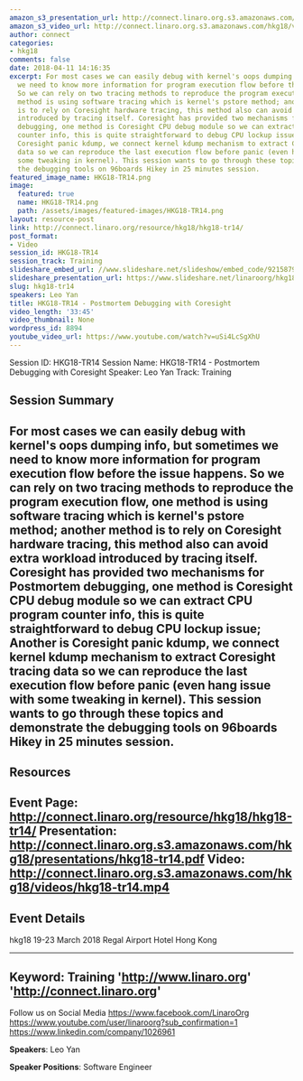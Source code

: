 ```yaml
---
amazon_s3_presentation_url: http://connect.linaro.org.s3.amazonaws.com/hkg18/presentations/hkg18-tr14.pdf
amazon_s3_video_url: http://connect.linaro.org.s3.amazonaws.com/hkg18/videos/hkg18-tr14.mp4
author: connect
categories:
- hkg18
comments: false
date: 2018-04-11 14:16:35
excerpt: For most cases we can easily debug with kernel's oops dumping info, but sometimes
  we need to know more information for program execution flow before the issue happens.
  So we can rely on two tracing methods to reproduce the program execution flow, one
  method is using software tracing which is kernel's pstore method; another method
  is to rely on Coresight hardware tracing, this method also can avoid extra workload
  introduced by tracing itself. Coresight has provided two mechanisms for Postmortem
  debugging, one method is Coresight CPU debug module so we can extract CPU program
  counter info, this is quite straightforward to debug CPU lockup issue; Another is
  Coresight panic kdump, we connect kernel kdump mechanism to extract Coresight tracing
  data so we can reproduce the last execution flow before panic (even hang issue with
  some tweaking in kernel). This session wants to go through these topics and demonstrate
  the debugging tools on 96boards Hikey in 25 minutes session.
featured_image_name: HKG18-TR14.png
image:
  featured: true
  name: HKG18-TR14.png
  path: /assets/images/featured-images/HKG18-TR14.png
layout: resource-post
link: http://connect.linaro.org/resource/hkg18/hkg18-tr14/
post_format:
- Video
session_id: HKG18-TR14
session_track: Training
slideshare_embed_url: //www.slideshare.net/slideshow/embed_code/92158796
slideshare_presentation_url: https://www.slideshare.net/linaroorg/hkg18tr14-postmortem-debugging-with-coresight
slug: hkg18-tr14
speakers: Leo Yan
title: HKG18-TR14 - Postmortem Debugging with Coresight
video_length: '33:45'
video_thumbnail: None
wordpress_id: 8894
youtube_video_url: https://www.youtube.com/watch?v=uSi4LcSgXhU
---
```


Session ID: HKG18-TR14
Session Name: HKG18-TR14 - Postmortem Debugging with Coresight
Speaker: Leo Yan
Track: Training


## Session Summary
For most cases we can easily debug with kernel's oops dumping info, but sometimes we need to know more information for program execution flow before the issue happens. So we can rely on two tracing methods to reproduce the program execution flow, one method is using software tracing which is kernel's pstore method; another method is to rely on Coresight hardware tracing, this method also can avoid extra workload introduced by tracing itself. Coresight has provided two mechanisms for Postmortem debugging, one method is Coresight CPU debug module so we can extract CPU program counter info, this is quite straightforward to debug CPU lockup issue; Another is Coresight panic kdump, we connect kernel kdump mechanism to extract Coresight tracing data so we can reproduce the last execution flow before panic (even hang issue with some tweaking in kernel). This session wants to go through these topics and demonstrate the debugging tools on 96boards Hikey in 25 minutes session.
---------------------------------------------------
## Resources
Event Page: http://connect.linaro.org/resource/hkg18/hkg18-tr14/
Presentation: http://connect.linaro.org.s3.amazonaws.com/hkg18/presentations/hkg18-tr14.pdf
Video: http://connect.linaro.org.s3.amazonaws.com/hkg18/videos/hkg18-tr14.mp4
 ---------------------------------------------------
## Event Details
hkg18
19-23 March 2018 
Regal Airport Hotel Hong Kong

---------------------------------------------------
Keyword: Training
'http://www.linaro.org'
'http://connect.linaro.org'
---------------------------------------------------
Follow us on Social Media
https://www.facebook.com/LinaroOrg
https://www.youtube.com/user/linaroorg?sub_confirmation=1
https://www.linkedin.com/company/1026961

**Speakers**: Leo Yan

**Speaker Positions**: Software Engineer